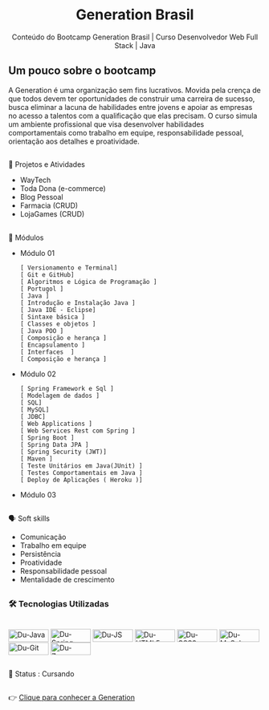 
<h1 align="center">Generation Brasil</h1>
<p align="center">Conteúdo do Bootcamp Generation Brasil | Curso Desenvolvedor Web Full Stack | Java </p>

##
<h2 align="left"> Um pouco sobre o bootcamp </h2>
<p align="left">A Generation é uma organização sem fins lucrativos. Movida pela crença de que todos devem ter oportunidades de construir uma carreira de sucesso, busca eliminar a lacuna de habilidades entre jovens e apoiar as empresas no acesso a talentos com a qualificação que elas precisam. O curso simula um ambiente profissional que visa desenvolver habilidades comportamentais como trabalho em equipe, responsabilidade pessoal, orientação aos detalhes e proatividade. </p>


##



📙  Projetos e Atividades

* WayTech
* Toda Dona (e-commerce)
* Blog Pessoal
* Farmacia (CRUD)
* LojaGames (CRUD)

      
##
🎯​ Módulos
* Módulo 01


      [ Versionamento e Terminal]
      [ Git e GitHub]
      [ Algoritmos e Lógica de Programação ]
      [ Portugol ]
      [ Java ]
      [ Introdução e Instalação Java ]
      [ Java IDE - Eclipse]
      [ Sintaxe básica ]
      [ Classes e objetos ]
      [ Java POO ]
      [ Composição e herança ]
      [ Encapsulamento ]
      [ Interfaces  ]
      [ Composição e herança ]
 

* Módulo 02

      [ Spring Framework e Sql ]
      [ Modelagem de dados ]
      [ SQL]
      [ MySQL]
      [ JDBC]
      [ Web Applications ]
      [ Web Services Rest com Spring ]
      [ Spring Boot ]
      [ Spring Data JPA ]
      [ Spring Security (JWT)]
      [ Maven ]
      [ Teste Unitários em Java(JUnit) ]
      [ Testes Comportamentais em Java ]
      [ Deploy de Aplicações ( Heroku )]

* Módulo 03
##

🗣️ Soft skills

* Comunicação
* Trabalho em equipe
* Persistência
* Proatividade
* Responsabilidade pessoal
* Mentalidade de crescimento

 ##
 ### 🛠 Tecnologias Utilizadas
   <div style="display: inline_block"><br>
    <img align="center" alt="Du-Java" height="25" width="80" src="https://img.shields.io/badge/Java-ED8B00?style=for-the-badge&logo=java&logoColor=white">
    <img align="center" alt="Du-Spring" height="27" width="80" src="https://img.shields.io/badge/Spring_Boot-F2F4F9?style=for-the-badge&logo=spring-boot">
    <img align="center" alt="Du-JS" height="25" width="80" src="https://img.shields.io/badge/JavaScript-F7DF1E?style=for-the-badge&logo=javascript&logoColor=black">
    <img align="center" alt="Du-HTML5" height="25" width="80" src="https://img.shields.io/badge/HTML5-E34F26?style=for-the-badge&logo=html5&logoColor=white">
    <img align="center" alt="Du-CSS3" height="25" width="80" src="https://img.shields.io/badge/CSS3-1572B6?style=for-the-badge&logo=css3&logoColor=white">
    <img align="center" alt="Du-MySql" height="25" width="80" src="https://img.shields.io/badge/MySQL-005C84?style=for-the-badge&logo=mysql&logoColor=white">
    <img align="center" alt="Du-Git" height="25" width="80" src="https://img.shields.io/badge/GIT-E44C30?style=for-the-badge&logo=git&logoColor=white">
    <img align="center" alt="Du-Zomm" height="25" width="80" src="https://img.shields.io/badge/Zoom-2D8CFF?style=for-the-badge&logo=zoom&logoColor=white">
   </div>
   
##
📌 Status : Cursando 
##
👉 <a href=“https://brazil.generation.org/2022/05/24/mes-de-maio-generation-brasil-celebra-nova-turma-de-programacao-em-java-full-stack-jr/“>Clique para conhecer a Generation</a> 
